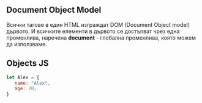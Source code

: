 
## Document Object Model

Всички тагове в един HTML изграждат DOM (Document Object model) дървото. И всичките елементи в дървото се достъпват чрез една променлива, наречена **document** - глобална променлива, която можем да използваме.

## Objects JS

 ```Javascript
 let Alex = {
    name: "Alex",
    age: 20;
 }
 ```


